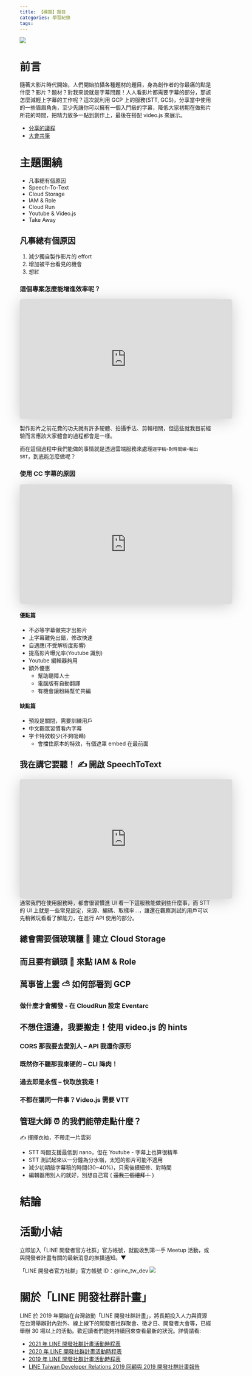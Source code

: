 ```yaml
---
title: 【標題】題目
categories: 學習紀錄
tags:
---
```


![](https://nijialin.com/images/common.jpeg)

# 前言

隨著大影片時代開始，人們開始拍攝各種題材的題目，身為創作者的你最痛的點是什麼？影片？題材？對我來說就是字幕問題！人人看影片都需要字幕的部分，那該怎麼減輕上字幕的工作呢？這次就利用 GCP 上的服務(STT, GCS)，分享當中使用的一些眉眉角角，至少先讓你可以擁有一個入門級的字幕，降低大家初期在做影片所花的時間，把精力放多一點到創作上，最後在搭配 video.js 來展示。

- [分享的議程](https://coscup.org/2022/zh-TW/session/P7HXPX)
- [大會共筆](https://hackmd.io/@coscup/r1TovCJ65/%2F%40coscup%2Frk8ivC1a5)
<!-- more -->

# 主題圍繞

- 凡事總有個原因
- Speech-To-Text
- Cloud Storage
- IAM & Role
- Cloud Run
- Youtube & Video.js
- Take Away

## 凡事總有個原因

1. 減少獨自製作影片的 effort
2. 增加被平台看見的機會
3. 想紅

### 這個專案怎麼能增進效率呢？

<iframe class="speakerdeck-iframe" frameborder="0" src="https://speakerdeck.com/player/d069e1978c504743b6509a7fc336c0fb?slide=6" title="GCCP Creator @ COSCUP 2022" allowfullscreen="true" mozallowfullscreen="true" webkitallowfullscreen="true" style="border: 0px; background: padding-box padding-box rgba(0, 0, 0, 0.1); margin: 0px; padding: 0px; border-radius: 6px; box-shadow: rgba(0, 0, 0, 0.2) 0px 5px 40px; width: 560px; height: 314px;" data-ratio="1.78343949044586"></iframe>

製作影片之前花費的功夫就有許多硬體、拍攝手法、剪輯相關，但這些就我目前經驗而言應該大家體會的過程都會是一樣。

而在這個過程中我們能做的事情就是透過雲端服務來處理`逐字稿`-`對時間線`-`輸出SRT`，到底能怎麼做呢？

### 使用 CC 字幕的原因

<iframe class="speakerdeck-iframe" frameborder="0" src="https://speakerdeck.com/player/d069e1978c504743b6509a7fc336c0fb?slide=7" title="GCCP Creator @ COSCUP 2022" allowfullscreen="true" mozallowfullscreen="true" webkitallowfullscreen="true" style="border: 0px; background: padding-box padding-box rgba(0, 0, 0, 0.1); margin: 0px; padding: 0px; border-radius: 6px; box-shadow: rgba(0, 0, 0, 0.2) 0px 5px 40px; width: 560px; height: 314px;" data-ratio="1.78343949044586"></iframe>

#### 優點篇

- 不必等字幕做完才出影片
- 上字幕難免出錯，修改快速
- 自適應(不受解析度影響)
- 提高影片曝光率(Youtube 識別)
- Youtube 編輯器夠用
- 額外優惠
  - 幫助聽障人士
  - 電腦版有自動翻譯
  - 有機會讓粉絲幫忙共編

#### 缺點篇

- 預設是關閉，需要訓練用戶
- 中文觀眾習慣看內字幕
- 字卡特效較少(不夠吸睛)
  - 會擋住原本的特效，有個遮罩 embed 在最前面

## 我在講它要聽！ ✍️ 開啟 SpeechToText

<iframe class="speakerdeck-iframe" frameborder="0" src="https://speakerdeck.com/player/d069e1978c504743b6509a7fc336c0fb?slide=12" title="GCCP Creator @ COSCUP 2022" allowfullscreen="true" mozallowfullscreen="true" webkitallowfullscreen="true" style="border: 0px; background: padding-box padding-box rgba(0, 0, 0, 0.1); margin: 0px; padding: 0px; border-radius: 6px; box-shadow: rgba(0, 0, 0, 0.2) 0px 5px 40px; width: 560px; height: 314px;" data-ratio="1.78343949044586"></iframe>
通常我們在使用服務時，都會很習慣進 UI 看一下這服務能做到些什麼事，而 STT 的 UI 上就是一些常見設定，來源、編碼、取樣率...，讓還在觀察測試的用戶可以先稍微玩看看了解能力，在進行 API 使用的部分。

## 總會需要個玻璃櫃 🦖 建立 Cloud Storage

## 而且要有鎖頭 🔐 來點 IAM & Role

## 萬事皆上雲 ⛅️ 如何部署到 GCP

### 做什麼才會觸發 - 在 CloudRun 設定 Eventarc

## 不想住這邊，我要搬走！使用 video.js 的 hints

### CORS 那我要去愛別人 – API 我還你原形

### 既然你不聽那我來硬的 – CLI 降肉！

### 過去即是永恆 – 快取放我走！

### 不都在講同一件事？Video.js 需要 VTT

## 管理大師 ⏰ 的我們能帶走點什麼？

✍️ 揮揮衣袖，不帶走一片雲彩

- STT 時間支援最低到 nano，但在 Youtube - 字幕上也算很精準
- STT 測試起來以一分鐘為分水嶺，太短的影片可能不適用
- 減少初期敲字幕稿的時間(30~40%)，只需後續細修、對時間
- 編輯器用別人的就好，別想自己寫 ( ~~還我三個禮拜！~~ )

# 結論

# 活動小結

立即加入「LINE 開發者官方社群」官方帳號，就能收到第一手 Meetup 活動，或與開發者計畫有關的最新消息的推播通知。▼

「LINE 開發者官方社群」官方帳號 ID：@line_tw_dev
![](https://www.evanlin.com/images/2020/line-tw-dev-qr.png)

# 關於「LINE 開發社群計畫」

LINE 於 2019 年開始在台灣啟動「LINE 開發社群計畫」，將長期投入人力與資源在台灣舉辦對內對外、線上線下的開發者社群聚會、徵才日、開發者大會等，已經舉辦 30 場以上的活動。歡迎讀者們能夠持續回來查看最新的狀況。詳情請看:

- [2021 年 LINE 開發社群計畫活動時程表](https://engineering.linecorp.com/zh-hant/blog/2021-line-tw-devrel/)
- [2020 年 LINE 開發社群計畫活動時程表](https://engineering.linecorp.com/zh-hant/blog/2020-line-tw-devrel/)
- [2019 年 LINE 開發社群計畫活動時程表](https://engineering.linecorp.com/zh-hant/blog/line-taiwan-developer-relations-2019-plan/)
- [LINE Taiwan Developer Relations 2019 回顧與 2019 開發社群計畫報告](https://engineering.linecorp.com/zh-hant/blog/line-taiwan-developer-relations-2019/)

<style>
  section.compact {
    font-size: 150%  
  }
  img[alt~="center"] {
    display: block;
    margin: 0 auto;
  }
</style>
